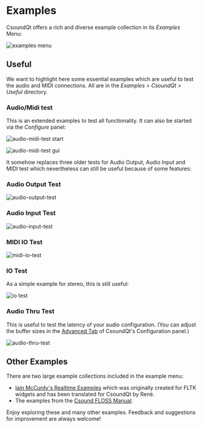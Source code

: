 # Examples

CsoundQt offers a rich and diverse example collection in its *Examples* Menu:

![examples menu](img/gs_examples-menu.png)

## Useful

We want to highlight here some essential examples which are useful to test the audio and MIDI connections. All are in the *Examples > CsoundQt > Useful* directory.

### Audio/Midi test

This is an extended examples to test all functionality. It can also be started via the *Configure* panel:

![audio-midi-test start](img/gs_examples-audio-midi-test-start.png)

![audio-midi-test gui](img/gs_examples-audio-midi-test-gui.png)

It somehow replaces three older tests for Audio Output, Audio Input and MIDI test which nevertheless can still be useful because of some features:

### Audio Output Test

![audio-output-test](img/gs_examples-audio-output-test.png)

### Audio Input Test

![audio-input-test](img/gs_examples-audio-input-test.png)

### MIDI IO Test

![midi-io-test](img/gs_examples-midi-io-test.png)

### IO Test

As a simple example for stereo, this is still useful:

![io test](img/gs_examples-io-test.png)

### Audio Thru Test

This is useful to test the latency of your audio configuration. (You can adjust the buffer sizes in the [Advanced Tab](config_advanced.md) of CsoundQt's Configuration panel.)

![audio-thru-test](img/gs_examples-audio-thru-test.png)


## Other Examples

There are two large example collections included in the example menu:

- [Iain McCurdy's Realtime Examples](http://iainmccurdy.org/csound.html) which was originally created for FLTK widgets and has been translated for CsoundQt by Renè.  
- The examples from the [Csound FLOSS Manual](https://flossmanual.csound.com/).

Enjoy exploring these and many other examples. Feedback and suggestions for improvement are always welcome!
